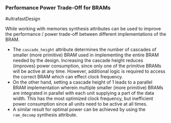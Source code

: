 ### Performance Power Trade-Off for BRAMs
#ultrafastDesign 

While working with memories synthesis attributes can be used to improve the performance / power trade-off between different implementations of the BRAM.
- The `cascade_height` attribute determines the number of cascades of smaller (more primitive) BRAM used in implementing the entire BRAM needed by the design. Increasing the cascade height reduces (improves) power consumption, since only one of the primitive BRAMs will be active at any time. However, additional logic is required to access the correct BRAM which can effect clock frequency.
- On the other hand, setting a cascade height of 1 leads to a parallel BRAM implementation wherein multiple smaller (more primitive) BRAMs are integrated in parallel with each unit supplying a part of the data width. This has the most optimized clock frequency, but inefficient power consumption since all units need to be active at all times.
- A similar result for optimal power can be achieved by using the `ram_decomp` synthesis attribute.